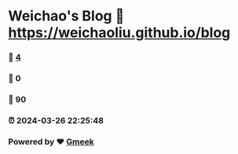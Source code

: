 # Weichao's Blog :link: https://weichaoliu.github.io/blog 
### :page_facing_up: [4](https://weichaoliu.github.io/blog/tag.html) 
### :speech_balloon: 0 
### :hibiscus: 90 
### :alarm_clock: 2024-03-26 22:25:48 
### Powered by :heart: [Gmeek](https://github.com/Meekdai/Gmeek)
